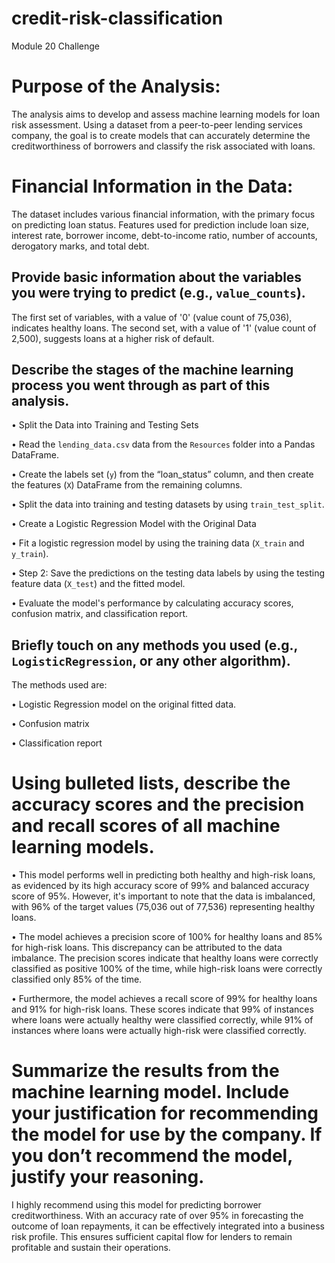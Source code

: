 # credit-risk-classification
Module 20 Challenge

# Purpose of the Analysis:
The analysis aims to develop and assess machine learning models for loan risk assessment. Using a dataset from a peer-to-peer lending services company, the goal is to create models that can accurately determine the creditworthiness of borrowers and classify the risk associated with loans.

#  Financial Information in the Data:
The dataset includes various financial information, with the primary focus on predicting loan status. Features used for prediction include loan size, interest rate, borrower income, debt-to-income ratio, number of accounts, derogatory marks, and total debt.

## Provide basic information about the variables you were trying to predict (e.g., `value_counts`).
The first set of variables, with a value of '0' (value count of 75,036), indicates healthy loans. The second set, with a value of '1' (value count of 2,500), suggests loans at a higher risk of default.

## Describe the stages of the machine learning process you went through as part of this analysis.
•	Split the Data into Training and Testing Sets

•	Read the `lending_data.csv` data from the `Resources` folder into a Pandas DataFrame.

•	Create the labels set (`y`)  from the “loan_status” column, and then create the features (`X`) DataFrame from the remaining columns.

•	Split the data into training and testing datasets by using `train_test_split`.

•	Create a Logistic Regression Model with the Original Data

•	Fit a logistic regression model by using the training data (`X_train` and `y_train`).

•	Step 2: Save the predictions on the testing data labels by using the testing feature data (`X_test`) and the fitted model.

•	Evaluate the model's performance by calculating accuracy scores, confusion matrix, and classification report.

## Briefly touch on any methods you used (e.g., `LogisticRegression`, or any other algorithm).
The methods used are:

•	Logistic Regression model on the original fitted data. 

•	Confusion matrix

•	Classification report

# Using bulleted lists, describe the accuracy scores and the precision and recall scores of all machine learning models.

•	This model performs well in predicting both healthy and high-risk loans, as evidenced by its high accuracy score of 99% and balanced accuracy score of 95%. However, it's important to note that the data is imbalanced, with 96% of the target values (75,036 out of 77,536) representing healthy loans.

•	The model achieves a precision score of 100% for healthy loans and 85% for high-risk loans. This discrepancy can be attributed to the data imbalance. The precision scores indicate that healthy loans were correctly classified as positive 100% of the time, while high-risk loans were correctly classified only 85% of the time.

•	Furthermore, the model achieves a recall score of 99% for healthy loans and 91% for high-risk loans. These scores indicate that 99% of instances where loans were actually healthy were classified correctly, while 91% of instances where loans were actually high-risk were classified correctly.

# Summarize the results from the machine learning model. Include your justification for recommending the model for use by the company. If you don’t recommend the model, justify your reasoning.

I highly recommend using this model for predicting borrower creditworthiness. With an accuracy rate of over 95% in forecasting the outcome of loan repayments, it can be effectively integrated into a business risk profile. This ensures sufficient capital flow for lenders to remain profitable and sustain their operations.
